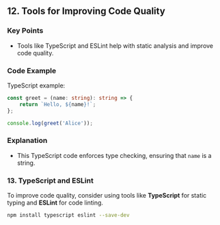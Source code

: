 

## 12. Tools for Improving Code Quality

### Key Points
- Tools like TypeScript and ESLint help with static analysis and improve code quality.

### Code Example
TypeScript example:

```typescript
const greet = (name: string): string => {
    return `Hello, ${name}!`;
};

console.log(greet('Alice'));
```

### Explanation
- This TypeScript code enforces type checking, ensuring that `name` is a string.





### 13. TypeScript and ESLint

To improve code quality, consider using tools like **TypeScript** for static typing and **ESLint** for code linting.

```bash
npm install typescript eslint --save-dev
```
